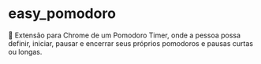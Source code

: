 # easy_pomodoro
:tomato: Extensão para Chrome de um Pomodoro Timer, onde a pessoa possa definir, iniciar, pausar e encerrar seus próprios pomodoros e pausas curtas ou longas. 
